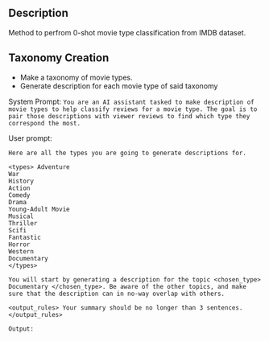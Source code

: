 ## Description

Method to perfrom 0-shot movie type classification from IMDB dataset.

## Taxonomy Creation

- Make a taxonomy of movie types.
- Generate description for each movie type of said taxonomy

System Prompt: ```You are an AI assistant tasked to make description of movie types to help classify reviews for a movie type. The goal is to pair those descriptions with viewer reviews to find which type they correspond the most.```

User prompt: 

```
Here are all the types you are going to generate descriptions for.

<types> Adventure
War
History
Action
Comedy
Drama
Young-Adult Movie
Musical
Thriller
Scifi
Fantastic
Horror
Western
Documentary
</types>

You will start by generating a description for the topic <chosen_type> 
Documentary </chosen_type>. Be aware of the other topics, and make sure that the description can in no-way overlap with others. 

<output_rules> Your summary should be no longer than 3 sentences. </output_rules>

Output:
```
